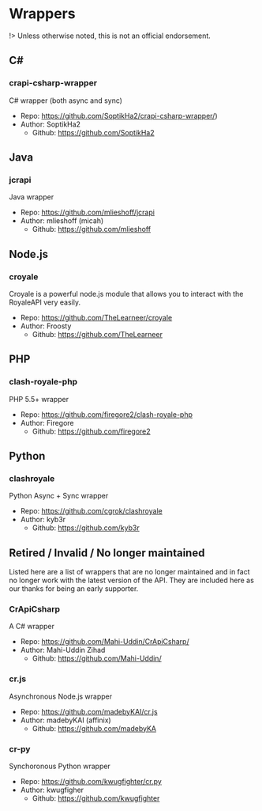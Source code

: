 # Wrappers

!> Unless otherwise noted, this is not an official endorsement.

## C\# #

### crapi-csharp-wrapper

C\# wrapper (both async and sync)

- Repo: https://github.com/SoptikHa2/crapi-csharp-wrapper/)
- Author: SoptikHa2
    - Github: https://github.com/SoptikHa2

## Java  

### jcrapi

Java wrapper

- Repo: https://github.com/mlieshoff/jcrapi
- Author: mlieshoff (micah)
    - Github: https://github.com/mlieshoff

## Node.js  

### croyale

Croyale is a powerful node.js module that allows you to interact with the RoyaleAPI very easily.

- Repo: https://github.com/TheLearneer/croyale
- Author: Froosty
    - Github: https://github.com/TheLearneer

## PHP   

### clash-royale-php

PHP 5.5+ wrapper

- Repo: https://github.com/firegore2/clash-royale-php
- Author: Firegore
    - Github: https://github.com/firegore2

## Python

### clashroyale

Python Async + Sync wrapper

- Repo: https://github.com/cgrok/clashroyale
- Author: kyb3r
    - Github: https://github.com/kyb3r

## Retired / Invalid /  No longer maintained

Listed here are a list of wrappers that are no longer maintained and in fact no longer work with the latest version of the API. They are included here as our thanks for being an early supporter.

### CrApiCsharp   

A C\# wrapper

- Repo: https://github.com/Mahi-Uddin/CrApiCsharp/
- Author: Mahi-Uddin Zihad
    - Github: https://github.com/Mahi-Uddin/
    
### cr.js

Asynchronous Node.js wrapper

- Repo: https://github.com/madebyKAI/cr.js
- Author: madebyKAI (affinix)
    - Github: https://github.com/madebyKA

### cr-py

Synchoronous Python wrapper

- Repo: https://github.com/kwugfighter/cr.py
- Author: kwugfigher
    - Github: https://github.com/kwugfighter

